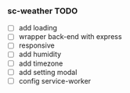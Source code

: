 ### sc-weather TODO
- [ ] add loading
- [ ] wrapper back-end with express
- [ ] responsive
- [ ] add humidity
- [ ] add timezone
- [ ] add setting modal
- [ ] config service-worker
